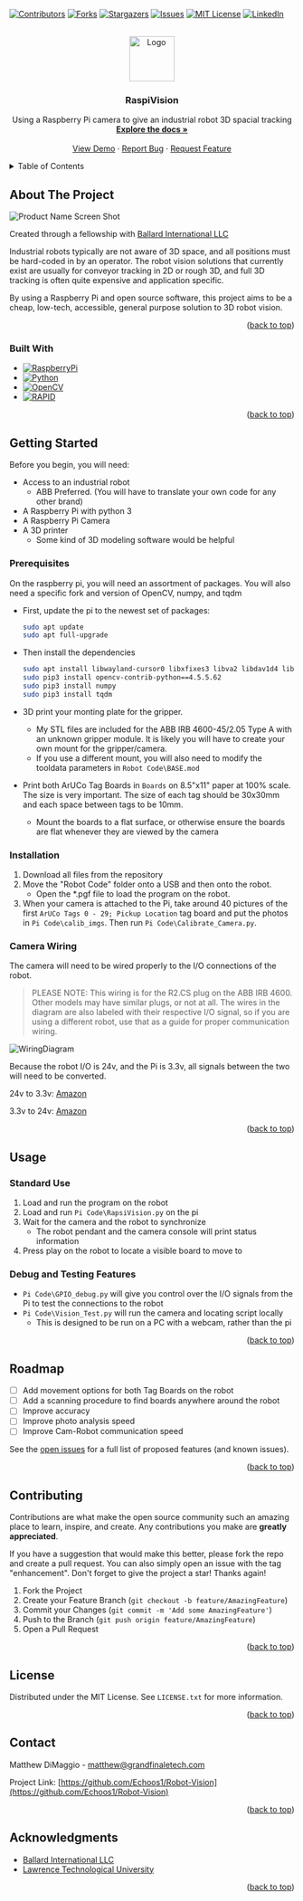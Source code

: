 <!-- Improved compatibility of back to top link: See: https://github.com/othneildrew/Best-README-Template/pull/73 -->
<a name="readme-top"></a>
<!--
*** Thanks for checking out the Best-README-Template. If you have a suggestion
*** that would make this better, please fork the repo and create a pull request
*** or simply open an issue with the tag "enhancement".
*** Don't forget to give the project a star!
*** Thanks again! Now go create something AMAZING! :D
-->



<!-- PROJECT SHIELDS -->
<!--
*** I'm using markdown "reference style" links for readability.
*** Reference links are enclosed in brackets [ ] instead of parentheses ( ).
*** See the bottom of this document for the declaration of the reference variables
*** for contributors-url, forks-url, etc. This is an optional, concise syntax you may use.
*** https://www.markdownguide.org/basic-syntax/#reference-style-links
-->
[![Contributors][contributors-shield]][contributors-url]
[![Forks][forks-shield]][forks-url]
[![Stargazers][stars-shield]][stars-url]
[![Issues][issues-shield]][issues-url]
[![MIT License][license-shield]][license-url]
[![LinkedIn][linkedin-shield]][linkedin-url]



<!-- PROJECT LOGO -->
<br />
<div align="center">
  <a href="https://github.com/Echoos1/Robot-Vision">
    <img src="images/logo.png" alt="Logo" width="80" height="80">
  </a>

<h3 align="center">RaspiVision</h3>

  <p align="center">
    Using a Raspberry Pi camera to give an industrial robot 3D spacial tracking
    <br />
    <a href="https://github.com/Echoos1/Robot-Vision"><strong>Explore the docs »</strong></a>
    <br />
    <br />
    <a href="https://github.com/Echoos1/Robot-Vision">View Demo</a>
    ·
    <a href="https://github.com/Echoos1/Robot-Vision/issues">Report Bug</a>
    ·
    <a href="https://github.com/Echoos1/Robot-Vision/issues">Request Feature</a>
  </p>
</div>



<!-- TABLE OF CONTENTS -->
<details>
  <summary>Table of Contents</summary>
  <ol>
    <li>
      <a href="#about-the-project">About The Project</a>
      <ul>
        <li><a href="#built-with">Built With</a></li>
      </ul>
    </li>
    <li>
      <a href="#getting-started">Getting Started</a>
      <ul>
        <li><a href="#prerequisites">Prerequisites</a></li>
        <li><a href="#installation">Installation</a></li>
      </ul>
    </li>
    <li><a href="#usage">Usage</a></li>
    <li><a href="#roadmap">Roadmap</a></li>
    <li><a href="#contributing">Contributing</a></li>
    <li><a href="#license">License</a></li>
    <li><a href="#contact">Contact</a></li>
    <li><a href="#acknowledgments">Acknowledgments</a></li>
  </ol>
</details>



<!-- ABOUT THE PROJECT -->
## About The Project

![Product Name Screen Shot][product-screenshot]

Created through a fellowship with [Ballard International LLC](https://ballardintl.com/)

Industrial robots typically are not aware of 3D space, and all positions must be hard-coded in by an operator. The robot vision solutions that currently exist are usually for conveyor tracking in 2D or rough 3D, and full 3D tracking is often quite expensive and application specific.

By using a Raspberry Pi and open source software, this project aims to be a cheap, low-tech, accessible, general purpose solution to 3D robot vision.



<p align="right">(<a href="#readme-top">back to top</a>)</p>



### Built With

* [![RaspberryPi][RaspberryPi]][RaspberryPi-url]
* [![Python][Python]][Python-url]
* [![OpenCV][OpenCV]][OpenCV-url]
* [![RAPID][RAPID]][RAPID-url]

<p align="right">(<a href="#readme-top">back to top</a>)</p>



<!-- GETTING STARTED -->
## Getting Started

Before you begin, you will need:
* Access to an industrial robot
  * ABB Preferred. (You will have to translate your own code for any other brand)
* A Raspberry Pi with python 3
* A Raspberry Pi Camera
* A 3D printer
  * Some kind of 3D modeling software would be helpful

### Prerequisites

On the raspberry pi, you will need an assortment of packages.
You will also need a specific fork and version of OpenCV, numpy, and tqdm
* First, update the pi to the newest set of packages:
  ```sh
  sudo apt update
  sudo apt full-upgrade
  ```
* Then install the dependencies
  ```sh
  sudo apt install libwayland-cursor0 libxfixes3 libva2 libdav1d4 libavutil56 libxcb-render0 libwavpack1 libvorbis0a libx264-160 libx265-192 libaec0 libxinerama1 libva-x11-2 libpixman-1-0 libwayland-egl1 libzvbi0 libxkbcommon0 libnorm1 libatk-bridge2.0-0 libmp3lame0 libxcb-shm0 libspeex1 libwebpmux3 libatlas3-base libpangoft2-1.0-0 libogg0 libgraphite2-3 libsoxr0 libatspi2.0-0 libdatrie1 libswscale5 librabbitmq4 libhdf5-103-1 libharfbuzz0b libbluray2 libwayland-client0 libaom0 ocl-icd-libopencl1 libsrt1.4-gnutls libopus0 libxvidcore4 libzmq5 libgsm1 libsodium23 libxcursor1 libvpx6 libavformat58 libswresample3 libgdk-pixbuf-2.0-0 libilmbase25 libssh-gcrypt-4 libopenexr25 libxdamage1 libsnappy1v5 libsz2 libdrm2 libxcomposite1 libgtk-3-0 libepoxy0 libgfortran5 libvorbisenc2 libopenmpt0 libvdpau1 libchromaprint1 libpgm-5.3-0 libcairo-gobject2 libavcodec58 libxrender1 libgme0 libpango-1.0-0 libtwolame0 libcairo2 libatk1.0-0 libxrandr2 librsvg2-2 libopenjp2-7 libpangocairo-1.0-0 libshine3 libxi6 libvorbisfile3 libcodec2-0.9 libmpg123-0 libthai0 libudfread0 libva-drm2 libtheora0
  sudo pip3 install opencv-contrib-python==4.5.5.62
  sudo pip3 install numpy
  sudo pip3 install tqdm
  ```

* 3D print your monting plate for the gripper.
  * My STL files are included for the ABB IRB 4600-45/2.05 Type A with an unknown gripper module. It is likely you will have to create your own mount for the gripper/camera.
  * If you use a different mount, you will also need to modify the tooldata parameters in `Robot Code\BASE.mod`
  
* Print both ArUCo Tag Boards in `Boards` on 8.5"x11" paper at 100% scale. The size is very important. The size of each tag should be 30x30mm and each space between tags to be 10mm.
  * Mount the boards to a flat surface, or otherwise ensure the boards are flat whenever they are viewed by the camera
### Installation

1. Download all files from the repository
2. Move the "Robot Code" folder onto a USB and then onto the robot.
   * Open the *.pgf file to load the program on the robot.
3. When your camera is attached to the Pi, take around 40 pictures of the first `ArUCo Tags 0 - 29; Pickup Location` tag board and put the photos in `Pi Code\calib_imgs`. Then run `Pi Code\Calibrate_Camera.py`.

### Camera Wiring

The camera will need to be wired properly to the I/O connections of the robot.

> PLEASE NOTE: This wiring is for the R2.CS plug on the ABB IRB 4600. Other models may have similar plugs, or not at all. The wires in the diagram are also labeled with their respective I/O signal, so if you are using a different robot, use that as a guide for proper communication wiring.

![WiringDiagram][WiringDiagram]

Because the robot I/O is 24v, and the Pi is 3.3v, all signals between the two will need to be converted.

24v to 3.3v: [Amazon](https://www.amazon.com/DZS-Elec-Converter-Adjustable-Regulator/dp/B07JWGN1F6/ref=sr_1_5?crid=2RQXZ117LP9O3&keywords=24v+to+3.3v+dc+converter&qid=1686676501&sprefix=24v+to+3.3v+dc+converter%2Caps%2C152&sr=8-5)

3.3v to 24v: [Amazon](https://www.amazon.com/Converter-Adjustable-Voltage-Regulator-Compatible/dp/B09S8ZDVBN/ref=sr_1_6?crid=2ST5BG6NCYT7B&keywords=3.3v%2Bto%2B24v%2Bboost%2Bconverter&qid=1686677500&sprefix=3.3v%2Bto%2B24v%2Bboost%2Bconverter%2Caps%2C112&sr=8-6&th=1)

<p align="right">(<a href="#readme-top">back to top</a>)</p>



<!-- USAGE EXAMPLES -->
## Usage

### Standard Use

1. Load and run the program on the robot
2. Load and run `Pi Code\RapsiVision.py` on the pi
3. Wait for the camera and the robot to synchronize
   * The robot pendant and the camera console will print status information
3. Press play on the robot to locate a visible board to move to

### Debug and Testing Features

* `Pi Code\GPIO_debug.py` will give you control over the I/O signals from the Pi to test the connections to the robot
* `Pi Code\Vision_Test.py` will run the camera and locating script locally
  * This is designed to be run on a PC with a webcam, rather than the pi

<p align="right">(<a href="#readme-top">back to top</a>)</p>



<!-- ROADMAP -->
## Roadmap

- [ ] Add movement options for both Tag Boards on the robot
- [ ] Add a scanning procedure to find boards anywhere around the robot
- [ ] Improve accuracy
- [ ] Improve photo analysis speed
- [ ] Improve Cam-Robot communication speed

See the [open issues](https://github.com/Echoos1/Robot-Vision/issues) for a full list of proposed features (and known issues).

<p align="right">(<a href="#readme-top">back to top</a>)</p>



<!-- CONTRIBUTING -->
## Contributing

Contributions are what make the open source community such an amazing place to learn, inspire, and create. Any contributions you make are **greatly appreciated**.

If you have a suggestion that would make this better, please fork the repo and create a pull request. You can also simply open an issue with the tag "enhancement".
Don't forget to give the project a star! Thanks again!

1. Fork the Project
2. Create your Feature Branch (`git checkout -b feature/AmazingFeature`)
3. Commit your Changes (`git commit -m 'Add some AmazingFeature'`)
4. Push to the Branch (`git push origin feature/AmazingFeature`)
5. Open a Pull Request

<p align="right">(<a href="#readme-top">back to top</a>)</p>



<!-- LICENSE -->
## License

Distributed under the MIT License. See `LICENSE.txt` for more information.

<p align="right">(<a href="#readme-top">back to top</a>)</p>



<!-- CONTACT -->
## Contact

Matthew DiMaggio - matthew@grandfinaletech.com

Project Link: [https://github.com/Echoos1/Robot-Vision](https://github.com/Echoos1/Robot-Vision)

<p align="right">(<a href="#readme-top">back to top</a>)</p>



<!-- ACKNOWLEDGMENTS -->
## Acknowledgments

* [Ballard International LLC](https://ballardintl.com/)
* [Lawrence Technological University](https://ltu.edu/)

<p align="right">(<a href="#readme-top">back to top</a>)</p>



<!-- MARKDOWN LINKS & IMAGES -->
<!-- https://www.markdownguide.org/basic-syntax/#reference-style-links -->
[contributors-shield]: https://img.shields.io/github/contributors/Echoos1/Robot-Vision.svg?style=for-the-badge
[contributors-url]: https://github.com/Echoos1/Robot-Vision/graphs/contributors
[forks-shield]: https://img.shields.io/github/forks/Echoos1/Robot-Vision.svg?style=for-the-badge
[forks-url]: https://github.com/Echoos1/Robot-Vision/network/members
[stars-shield]: https://img.shields.io/github/stars/Echoos1/Robot-Vision.svg?style=for-the-badge
[stars-url]: https://github.com/Echoos1/Robot-Vision/stargazers
[issues-shield]: https://img.shields.io/github/issues/Echoos1/Robot-Vision.svg?style=for-the-badge
[issues-url]: https://github.com/Echoos1/Robot-Vision/issues
[license-shield]: https://img.shields.io/github/license/Echoos1/Robot-Vision.svg?style=for-the-badge
[license-url]: https://github.com/Echoos1/Robot-Vision/blob/master/LICENSE.txt
[linkedin-shield]: https://img.shields.io/badge/-LinkedIn-black.svg?style=for-the-badge&logo=linkedin&colorB=555
[linkedin-url]: https://linkedin.com/in/matthew-dimaggio-372039235
[product-screenshot]: images/screenshot.jpg
[WiringDiagram]: images/wiring_diagram.png

[Python]: https://img.shields.io/badge/Python-306998?style=for-the-badge&logo=python&logoColor=white
[Python-url]: https://www.python.org/

[RAPID]: https://img.shields.io/badge/RAPID-FF000E?style=for-the-badge&logo=abbrobotstudio&logoColor=white
[RAPID-url]: https://search.abb.com/library/Download.aspx?DocumentID=3HAC050917-001&LanguageCode=en&DocumentPartId=&Action=Launch

[OpenCV]: https://img.shields.io/badge/OpenCV-5C3EE8?style=for-the-badge&logo=opencv&logoColor=white
[OpenCV-url]: https://opencv.org/

[RaspberryPi]: https://img.shields.io/badge/Raspberry_Pi-A22846?style=for-the-badge&logo=raspberrypi&logoColor=white
[RaspberryPi-url]: https://www.raspberrypi.com/